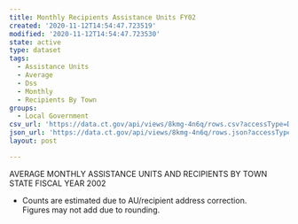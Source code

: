 ```yaml
---
title: Monthly Recipients Assistance Units FY02
created: '2020-11-12T14:54:47.723519'
modified: '2020-11-12T14:54:47.723530'
state: active
type: dataset
tags:
  - Assistance Units
  - Average
  - Dss
  - Monthly
  - Recipients By Town
groups:
  - Local Government
csv_url: 'https://data.ct.gov/api/views/8kmg-4n6q/rows.csv?accessType=DOWNLOAD'
json_url: 'https://data.ct.gov/api/views/8kmg-4n6q/rows.json?accessType=DOWNLOAD'
layout: post

---
```

AVERAGE MONTHLY ASSISTANCE UNITS AND RECIPIENTS BY TOWN						
STATE FISCAL YEAR 2002

*  Counts are estimated due to AU/recipient address correction.							
Figures may not add due to rounding.
